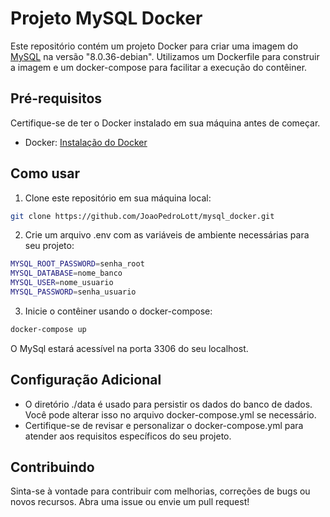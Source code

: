 # Projeto MySQL Docker

Este repositório contém um projeto Docker para criar uma imagem do [MySQL](https://www.mysql.com/) na versão "8.0.36-debian". Utilizamos um Dockerfile para construir a imagem e um docker-compose para facilitar a execução do contêiner.

## Pré-requisitos

Certifique-se de ter o Docker instalado em sua máquina antes de começar.

- Docker: [Instalação do Docker](https://docs.docker.com/get-docker/)

## Como usar

1. Clone este repositório em sua máquina local:

```bash
git clone https://github.com/JoaoPedroLott/mysql_docker.git
```

2. Crie um arquivo .env com as variáveis de ambiente necessárias para seu projeto:

```bash
MYSQL_ROOT_PASSWORD=senha_root
MYSQL_DATABASE=nome_banco
MYSQL_USER=nome_usuario
MYSQL_PASSWORD=senha_usuario
```

3. Inicie o contêiner usando o docker-compose:

```bash
docker-compose up
```

O MySql estará acessível na porta 3306 do seu localhost.

## Configuração Adicional
- O diretório ./data é usado para persistir os dados do banco de dados. Você pode alterar isso no arquivo docker-compose.yml se necessário.
- Certifique-se de revisar e personalizar o docker-compose.yml para atender aos requisitos específicos do seu projeto.

## Contribuindo
Sinta-se à vontade para contribuir com melhorias, correções de bugs ou novos recursos. Abra uma issue ou envie um pull request!
